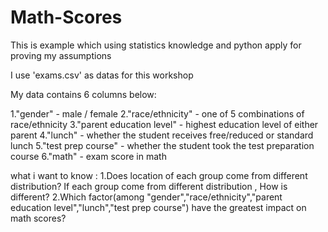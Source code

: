 # Math-Scores

This is example which using statistics knowledge and python apply for proving my assumptions

I use 'exams.csv' as datas for this workshop

My data contains 6 columns below:

1."gender" - male / female
2."race/ethnicity" - one of 5 combinations of race/ethnicity
3."parent education level" - highest education level of either parent
4."lunch" - whether the student receives free/reduced or standard lunch
5."test prep course" - whether the student took the test preparation course
6."math" - exam score in math

what i want to know :
1.Does location of each group come from different distribution? If each group come from different distribution , How is different?
2.Which factor(among "gender","race/ethnicity","parent education level","lunch","test prep course") have the greatest impact on math scores?
